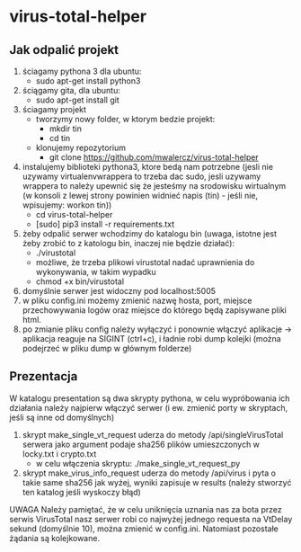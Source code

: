 # virus-total-helper

Jak odpalić projekt
-------------------
1. ściagamy pythona 3 dla ubuntu: 
    * sudo apt-get install python3
3. ściągamy gita, dla ubuntu: 
    * sudo apt-get install git
4. ściagamy projekt
    * tworzymy nowy folder, w ktorym bedzie projekt:
        * mkdir tin
        * cd tin
    * klonujemy repozytorium
        * git clone https://github.com/mwalercz/virus-total-helper
5. instalujemy biblioteki pythona3, ktore bedą nam potrzebne (jesli nie uzywamy virtualenvwrappera to trzeba dac sudo, 
jesli uzywamy wrappera to należy upewnić się że jesteśmy na srodowisku wirtualnym (w konsoli z lewej strony powinien widnieć napis (tin) - jeśli nie, wpisujemy: workon tin))
    * cd virus-total-helper
    * [sudo] pip3 install -r requirements.txt
6. żeby odpalić serwer wchodzimy do katalogu bin (uwaga, istotne jest żeby zrobić to z katologu bin, inaczej nie będzie działać):
    * ./virustotal
    * możliwe, że trzeba plikowi virustotal nadać uprawnienia do wykonywania, w takim wypadku
    * chmod +x bin/virustotal
7. domyślnie serwer jest widoczny pod localhost:5005
8. w pliku config.ini możemy zmienić nazwę hosta, port, miejsce przechowywania logów oraz miejsce do którego będą zapisywane pliki html.
9. po zmianie pliku config należy wyłączyć i ponownie włączyć aplikacje -> aplikacja reaguje na SIGINT (ctrl+c), i ładnie robi dump kolejki (można podejrzeć w pliku dump w głównym folderze)

Prezentacja
-----------
W katalogu presentation są dwa skrypty pythona, w celu wypróbowania ich działania należy najpierw włączyć serwer 
(i ew. zmienić porty w skryptach, jeśli są inne od domyślnych)
1. skrypt make_single_vt_request uderza do metody /api/singleVirusTotal serwera jako argument podaje sha256 plików umieszczonych w locky.txt i crypto.txt
    * w celu włączenia skryptu: ./make_single_vt_request_py
2. skrypt make_virus_info_request uderza do metody /api/virus i pyta o takie same sha256 jak wyżej, wyniki zapisuje w results (należy stworzyć ten katalog jeśli wyskoczy błąd)

UWAGA
Należy pamiętać, że w celu uniknięcia uznania nas za bota przez serwis VirusTotal nasz serwer robi 
co najwyżej jednego requesta na VtDelay sekund (domyślnie 10), można zmienić w config.ini.
Natomiast pozostałe żądania są kolejkowane.



    
 
    
    